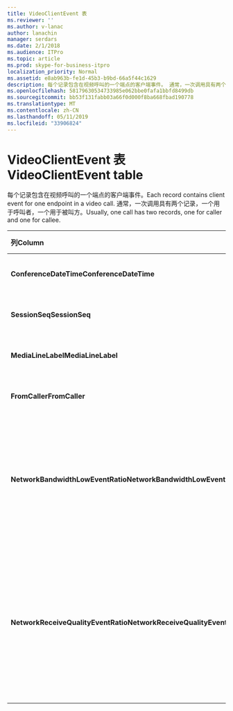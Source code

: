 ```yaml
---
title: VideoClientEvent 表
ms.reviewer: ''
ms.author: v-lanac
author: lanachin
manager: serdars
ms.date: 2/1/2018
ms.audience: ITPro
ms.topic: article
ms.prod: skype-for-business-itpro
localization_priority: Normal
ms.assetid: e8ab963b-fe1d-45b3-b9bd-66a5f44c1629
description: 每个记录包含在视频呼叫的一个端点的客户端事件。 通常，一次调用具有两个记录，一个用于呼叫者，一个用于被叫方。
ms.openlocfilehash: 58179630534733985e062bbe0fafa1bbfd8499db
ms.sourcegitcommit: bb53f131fabb03a66f0d000f8ba668fbad190778
ms.translationtype: MT
ms.contentlocale: zh-CN
ms.lasthandoff: 05/11/2019
ms.locfileid: "33906824"
---
```

# <a name="videoclientevent-table"></a><span data-ttu-id="b4569-104">VideoClientEvent 表</span><span class="sxs-lookup"><span data-stu-id="b4569-104">VideoClientEvent table</span></span>
 
<span data-ttu-id="b4569-105">每个记录包含在视频呼叫的一个端点的客户端事件。</span><span class="sxs-lookup"><span data-stu-id="b4569-105">Each record contains client event for one endpoint in a video call.</span></span> <span data-ttu-id="b4569-106">通常，一次调用具有两个记录，一个用于呼叫者，一个用于被叫方。</span><span class="sxs-lookup"><span data-stu-id="b4569-106">Usually, one call has two records, one for caller and one for callee.</span></span>
  
|<span data-ttu-id="b4569-107">**列**</span><span class="sxs-lookup"><span data-stu-id="b4569-107">**Column**</span></span>|<span data-ttu-id="b4569-108">**数据类型**</span><span class="sxs-lookup"><span data-stu-id="b4569-108">**Data Type**</span></span>|<span data-ttu-id="b4569-109">**键/索引**</span><span class="sxs-lookup"><span data-stu-id="b4569-109">**Key/Index**</span></span>|<span data-ttu-id="b4569-110">**详细信息**</span><span class="sxs-lookup"><span data-stu-id="b4569-110">**Details**</span></span>|
|:-----|:-----|:-----|:-----|
|<span data-ttu-id="b4569-111">**ConferenceDateTime**</span><span class="sxs-lookup"><span data-stu-id="b4569-111">**ConferenceDateTime**</span></span> <br/> |<span data-ttu-id="b4569-112">datetime</span><span class="sxs-lookup"><span data-stu-id="b4569-112">datetime</span></span>  <br/> |<span data-ttu-id="b4569-113">Primary</span><span class="sxs-lookup"><span data-stu-id="b4569-113">Primary</span></span>  <br/> |<span data-ttu-id="b4569-114">引用[自 MediaLine table](medialine-0.md)。</span><span class="sxs-lookup"><span data-stu-id="b4569-114">Referenced from the [MediaLine table](medialine-0.md).</span></span>  <br/> |
|<span data-ttu-id="b4569-115">**SessionSeq**</span><span class="sxs-lookup"><span data-stu-id="b4569-115">**SessionSeq**</span></span> <br/> |<span data-ttu-id="b4569-116">int</span><span class="sxs-lookup"><span data-stu-id="b4569-116">int</span></span>  <br/> |<span data-ttu-id="b4569-117">Primary</span><span class="sxs-lookup"><span data-stu-id="b4569-117">Primary</span></span>  <br/> |<span data-ttu-id="b4569-118">引用[自 MediaLine table](medialine-0.md)。</span><span class="sxs-lookup"><span data-stu-id="b4569-118">Referenced from the [MediaLine table](medialine-0.md).</span></span>  <br/> |
|<span data-ttu-id="b4569-119">**MediaLineLabel**</span><span class="sxs-lookup"><span data-stu-id="b4569-119">**MediaLineLabel**</span></span> <br/> |<span data-ttu-id="b4569-120">tinyint</span><span class="sxs-lookup"><span data-stu-id="b4569-120">tinyint</span></span>  <br/> |<span data-ttu-id="b4569-121">Primary</span><span class="sxs-lookup"><span data-stu-id="b4569-121">Primary</span></span>  <br/> |<span data-ttu-id="b4569-122">引用[自 MediaLine table](medialine-0.md)。</span><span class="sxs-lookup"><span data-stu-id="b4569-122">Referenced from the [MediaLine table](medialine-0.md).</span></span>  <br/> |
|<span data-ttu-id="b4569-123">**FromCaller**</span><span class="sxs-lookup"><span data-stu-id="b4569-123">**FromCaller**</span></span> <br/> |<span data-ttu-id="b4569-124">bit</span><span class="sxs-lookup"><span data-stu-id="b4569-124">bit</span></span>  <br/> |<span data-ttu-id="b4569-125">Primary</span><span class="sxs-lookup"><span data-stu-id="b4569-125">Primary</span></span>  <br/> |<span data-ttu-id="b4569-126">0： 被叫方的数据</span><span class="sxs-lookup"><span data-stu-id="b4569-126">0: Callee's data</span></span>  <br/> <span data-ttu-id="b4569-127">1： 呼叫者的数据</span><span class="sxs-lookup"><span data-stu-id="b4569-127">1: Caller's data</span></span>  <br/> |
|<span data-ttu-id="b4569-128">**NetworkBandwidthLowEventRatio**</span><span class="sxs-lookup"><span data-stu-id="b4569-128">**NetworkBandwidthLowEventRatio**</span></span> <br/> || <br/> |<span data-ttu-id="b4569-129">会话 LowBandwidth 激发错误状态的百分比。</span><span class="sxs-lookup"><span data-stu-id="b4569-129">Percentage of session the LowBandwidth event was fired for 'Bad' state.</span></span> <span data-ttu-id="b4569-130">可用带宽不足以获得可接受语音体验。</span><span class="sxs-lookup"><span data-stu-id="b4569-130">The available bandwidth is insufficient for an acceptable voice experience.</span></span>  <br/> |
|<span data-ttu-id="b4569-131">**NetworkReceiveQualityEventRatio**</span><span class="sxs-lookup"><span data-stu-id="b4569-131">**NetworkReceiveQualityEventRatio**</span></span> <br/> || <br/> |<span data-ttu-id="b4569-132">错误状态触发 ReceiveSendQuality 事件的会话百分比。</span><span class="sxs-lookup"><span data-stu-id="b4569-132">Percentage of session the ReceiveSendQuality event was fired for 'Bad' state.</span></span>  <br/> <span data-ttu-id="b4569-133">网络质量抖动或数据包丢失非常严重，影响收到的音频的质量。</span><span class="sxs-lookup"><span data-stu-id="b4569-133">Network quality in terms of jitter or packet loss is severe and impacts the quality of audio being received.</span></span>  <br/> |
   

